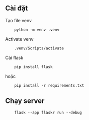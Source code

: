 ## Cài đặt
Tạo file venv
```
    python -m venv .venv
```

Activate venv
```
    .venv/Scripts/activate
```
Cài flask
```
    pip install flask
```
hoặc 
``` 
    pip install -r requirements.txt
```

## Chạy server
```
    flask --app flaskr run --debug
```
